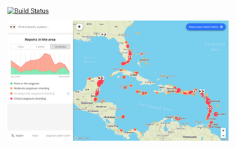 [![Build Status](https://travis-ci.org/adesurirey/sargassum.watch.svg?branch=master)](https://travis-ci.org/adesurirey/sargassum.watch)

![screenshot](https://raw.githubusercontent.com/adesurirey/sargassum.watch/master/public/sargassum.watch-screenshot-13102019.png)
